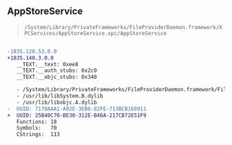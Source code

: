 ## AppStoreService

> `/System/Library/PrivateFrameworks/FileProviderDaemon.framework/XPCServices/AppStoreService.xpc/AppStoreService`

```diff

-1835.120.53.0.0
+1835.140.3.0.0
   __TEXT.__text: 0xee8
   __TEXT.__auth_stubs: 0x2c0
   __TEXT.__objc_stubs: 0x340

   - /System/Library/PrivateFrameworks/FileProviderDaemon.framework/FileProviderDaemon
   - /usr/lib/libSystem.B.dylib
   - /usr/lib/libobjc.A.dylib
-  UUID: 7170AAA1-A92E-3EB6-82FE-713BCB168911
+  UUID: 25B40C70-BE30-312E-B46A-217CB72E51F9
   Functions: 18
   Symbols:   70
   CStrings:  113

```
